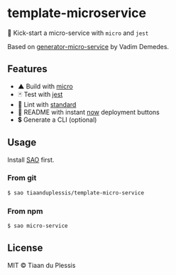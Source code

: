 # template-microservice

🚀 Kick-start a micro-service with `micro` and `jest`

Based on [generator-micro-service](https://github.com/vadimdemedes/generator-micro-service) by Vadim Demedes.

## Features

- ▲ Build with [micro](https://github.com/zeit/micro)
- 🃏 Test with [jest](https://facebook.github.io/jest/)
- 📖 Lint with [standard](https://github.com/feross/standard)
- 📜 README with instant [now](https://zeit.co/now) deployment buttons
- 💲 Generate a CLI (optional)

## Usage

Install [SAO](https://github.com/egoist/sao) first.

### From git

```sh
$ sao tiaanduplessis/template-micro-service
```

### From npm

```sh
$ sao micro-service
```

## License

MIT &copy; Tiaan du Plessis
